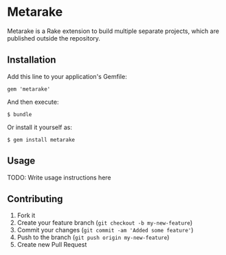 # Metarake

Metarake is a Rake extension to build multiple separate projects,
which are published outside the repository.

## Installation

Add this line to your application's Gemfile:

    gem 'metarake'

And then execute:

    $ bundle

Or install it yourself as:

    $ gem install metarake

## Usage

TODO: Write usage instructions here

## Contributing

1. Fork it
2. Create your feature branch (`git checkout -b my-new-feature`)
3. Commit your changes (`git commit -am 'Added some feature'`)
4. Push to the branch (`git push origin my-new-feature`)
5. Create new Pull Request

